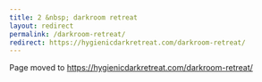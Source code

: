 ```yaml
---
title: 2 &nbsp; darkroom retreat
layout: redirect
permalink: /darkroom-retreat/
redirect: https://hygienicdarkretreat.com/darkroom-retreat/
---
```


Page moved to <https://hygienicdarkretreat.com/darkroom-retreat/>

